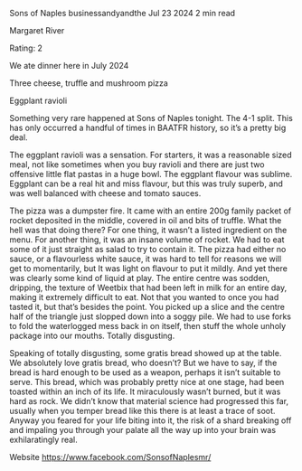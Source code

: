 Sons of Naples 
businessandyandthe
Jul 23 2024
2 min read


Margaret River 

Rating: 2 

We ate dinner here in July 2024 

Three cheese, truffle and mushroom pizza 

Eggplant ravioli 

Something very rare happened at Sons of Naples tonight. The 4-1 split. This has only occurred a handful of times in BAATFR history, so it’s a pretty big deal. 

The eggplant ravioli was a sensation. For starters, it was a reasonable sized meal, not like sometimes when you buy ravioli and there are just two offensive little flat pastas in a huge bowl. The eggplant flavour was sublime. Eggplant can be a real hit and miss flavour, but this was truly superb, and was well balanced with cheese and tomato sauces. 

The pizza was a dumpster fire. It came with an entire 200g family packet of rocket deposited in the middle, covered in oil and bits of truffle. What the hell was that doing there? For one thing, it wasn’t a listed ingredient on the menu. For another thing, it was an insane volume of rocket. We had to eat some of it just straight as salad to try to contain it. The pizza had either no sauce, or a flavourless white sauce, it was hard to tell for reasons we will get to momentarily, but It was light on flavour to put it mildly. And yet there was clearly some kind of liquid at play. The entire centre was sodden, dripping, the texture of Weetbix that had been left in milk for an entire day, making it extremely difficult to eat. Not that you wanted to once you had tasted it, but that’s besides the point. You picked up a slice and the centre half of the triangle just slopped down into a soggy pile. We had to use forks to fold the waterlogged mess back in on itself, then stuff the whole unholy package into our mouths. Totally disgusting. 

Speaking of totally disgusting, some gratis bread showed up at the table. We absolutely love gratis bread, who doesn’t? But we have to say, if the bread is hard enough to be used as a weapon, perhaps it isn’t suitable to serve. This bread, which was probably pretty nice at one stage, had been toasted within an inch of its life. It miraculously wasn’t burned, but it was hard as rock. We didn’t know that material science had progressed this far, usually when you temper bread like this there is at least a trace of soot. Anyway you feared for your life biting into it, the risk of a shard breaking off and impaling you through your palate all the way up into your brain was exhilaratingly real. 

Website https://www.facebook.com/SonsofNaplesmr/